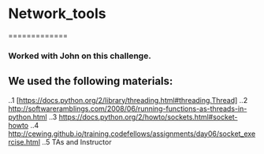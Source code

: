 # Network_tools
=============


### Worked with John on this challenge.

## We used the following materials:

 ..1 [https://docs.python.org/2/library/threading.html#threading.Thread]
 ..2 http://softwareramblings.com/2008/06/running-functions-as-threads-in-python.html
 ..3 https://docs.python.org/2/howto/sockets.html#socket-howto
 ..4 http://cewing.github.io/training.codefellows/assignments/day06/socket_exercise.html
 ..5 TAs and Instructor